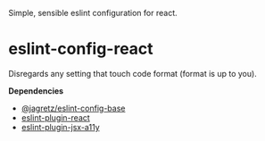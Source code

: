 Simple, sensible eslint configuration for react.

# eslint-config-react

Disregards any setting that touch code format (format is up to you).

**Dependencies**

- [@jagretz/eslint-config-base](https://github.com/jagretz/web-tooling-config/tree/master/packages/eslint-config-base)
- [eslint-plugin-react](https://www.npmjs.com/package/eslint-plugin-react)
- [eslint-plugin-jsx-a11y](https://github.com/evcohen/eslint-plugin-jsx-a11y)
